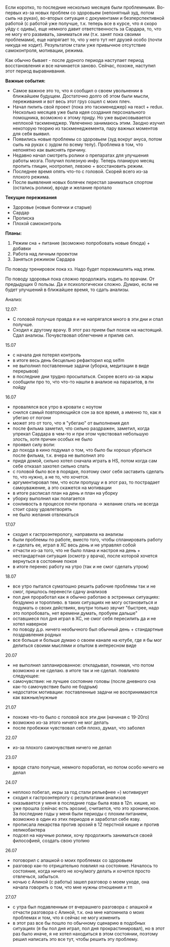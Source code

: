 Если коротко, то последние несколько месяцев были проблемными. Во-первых из-за новых проблем со здоровьем \(непонятный зуд, потом сыпь на руках\), во-вторых ситуация с документами и безперспективной работой \(с работой уже получше, т.к. теперь все в курсе, что я скоро уйду с одивы\), еще немного давит ответственность за Сардара, то, что не могу его развивать, заниматься им \(т.к. занят пока своими проблемами\), еще напрягает то, что у него тут нет друзей особо \(почти никуда не ходит\). Результатом стали уже привычное отсутствие самоконтроля, мотивации, режима.

Как обычно бывает - после дурного периода наступает период восстановления и все начинается заново. Сейчас, похоже, наступил этот период выравнивания.

**Важные события:**

* Самое важное это то, что я сообщил о своем увольнении в ближайшем будущем. Достаточно долго об этом были мысли, переживания и вот весь этот груз сошел с моих плеч. 
* Начал пилить свой проект \(пока это таскменеджер\) на react + redux. Несколько месяцев уже была идея создания персонального помощника, возможно к этому приду. Но уже вырисовывается неплохой таскменеджер. Увлеченно занимаюсь этим. Заодно изучил некоторую теорию из таскменеджемента, пару важных моментов для себя выявил. 
* Появились новые проблемы со здоровьем \(зуд вокруг ануса, потом сыпь на руках с зудом по всему телу\). Проблема в том, что непонятно как выяснять причину.
* Недавно начал смотреть ролики о препаратах для улучшения работы мозга. Получил полезную инфу. Теперь планирую месяц пропить глицин, ноотропил, левзею + восстановить режим. 
* Последнее время опять что-то с головой. Скорей всего из-за плохого режима.
* После выявления новых болячек перестал заниматься спортом \(остались ролики\), вроде и желание пропало

**Текущие переживания**

* Здоровье \(новые болячки и старые\)
* Сардар
* Прописка
* Плохой самоконтроль

**Планы:**  
1. Режим сна + питание \(возможно попробовать новые блюда\) + добавки  
2. Работа над личным проектом  
3. Заняться режимом Сардара

По поводу тренировок пока хз. Надо будет поразмышлять над этим.

По поводу здоровья пока сложно продолжать ходить по врачам. От предыдущих 0 пользы. Да и психологически сложно. Думаю, если не будет улучшений в ближайшее время, то сдать анализы.

Анализ:

12.07:

* С головой получше правда я и не напрягался много в эти дни и спал получше.
* Сходил к другому врачу. В этот раз прием был похож на настоящий. Сдал анализы. Почувствовал облегчение и прилив сил.

15.07

* с начала дня потерял контроль
 * в итоге весь день бесцельно рефакторил код selfm
 * не выполнил поставленные задачи (уборка, медитации в виде перерывов)
* в последние дни трудно просыпаться. Скорее всего из-за жары
* сообщили про то, что что-то нашли в анализе на паразитов, в пн пойду

16.07

* провалялся все утро в кровати с ноутом 
* снился самый повторяющийся сон за все время, а именно то, как я убегаю от погони
 * может это от того, что я "убегаю" от выполнения дел
* после фильма заметил, что сильно раздражен, заметил, когда упрекал Сардара в чем-то и при этом чувствовал небольшую злость, хотя причин особых не было
* проявил силу воли: 
 * до похода в кино подумал о том, что было бы хорошо убраться после фильма, т.к. вчера не выполнил это
 * придя домой, сильно хотел сначала играть в HS, потом когда сам себе отказал захотел сильно спать
 * с головой было все в порядке, поэтому смог себя заставить сделать то, что нужно, а не то, что хочется. 
 * аргументировал тем, что если пропущу и в этот раз, то пострадает самоуважение, а это скажется на мотивации
 * в итоге расписал план на день и план на уборку
 * уборку выполнил как полагается
  * сонливость в процессе почти пропала -> желание спать не всегда стоит сразу удовлетворять
  * не было желания отвлекаться 

17.07

* сходил к гастроэнтерологу, направила на анализы
* были проблемы по работе, вместо того, чтобы спланировать работу и сделать ее, играл в ХС весь день и не управлял собой
 * отчасти из-за того, что не было плана и настроя на день + нестандартная ситуация (осмотр у врача), после которой хочется вернуться в состояние покоя
 * в итоге перенес работу на утро (так и не смог сделать утром)

18.07

* все утро пытался суматошно решить рабочие проблемы так и не смог, пришлось перенести сдачу анализов
* пол дня проработал как я обычно работаю в эстренных ситуациях: бездумно и торопливо. в таких ситуациях не могу остановиться и подумать о своих действиях, внутри только звучит "быстрее, надо это попробовать, нет времени думать, пробуем дальше"
* оставшиеся пол дня играл в ХС, не смог себя пересилить да и не хотел наверное
* по поводу д.р. ничего необычного был обычный день + стандартные поздравления родных
* все больше и больше думаю о своем канале на ютубе, где я бы мог делиться своими мыслями и опытом в интересном виде

20.07 

* не выполнил запланированное: откладывал, понимая, что потом возможно и не сделаю. в итоге так и не сделал. повлияло следующее:
 * самочувствие: не лучшее состояние головы (после дневного сна как-то самочувствие было не бодрым)
 * недостаток мотивации: поставленные задачи не воспринимаются как важные/нужные

21.07

* похоже что-то было с головой все эти дни (начиная с 19-20го)
 * возможно из-за этого ничего не мог делать
* после пробежки чувствовал себя плохо, думал, что заболел

22.07

* из-за плохого самочувствия ничего не делал

23.07

* вроде стало получше, немного поработал, но потом особо ничего не делал

24.07

* неплохо побегал, икры за год стали рельефнее =) мотивирует
* сходил к гастроэнтерлогу с результатами анализов
 * оказывается у меня в последние годы была язва в 12п. кишке, но уже прошла (сейчас есть эрозии), считается, что это хроническое. За последние годы у меня были периоды с плохим питанием, возможно в один из этих периодов и заработал себе язву.
 * прописала лекарства против эрозий в 12 перстной кишке и против хеликобактера
* подсел на научные ролики, хочу продолжить заниматься своей философией, создать свою утопию 

26.07

* поговорил с апашкой о моих проблемах со здоровьем
 * разговор как-то отрицательно повлиял на состояние. Началось то состояние, когда ничего не хочу/могу делать и хочется просто отвлечься, забыться.
* ночью с Алиной (с работы) зашел разговор о моем уходе, она начала говорить о том, что мне нужны отношения и тп

27.07

* с утра был подавленным от вчерашнего разговора с апашкой и отчасти разговора с Алиной, т.к. она мне напомнила о моих проблемах и том, что я сейчас не могу изменить
* в этот раз все бы пошло по обычному сценарию в подобных ситуациях (я бы пол дня играл, пол дня прокрастинировал), но в этот раз было иначе, я не хотел находиться в этом состоянии, поэтому решил написать это все тут, чтобы решить эту проблему.




